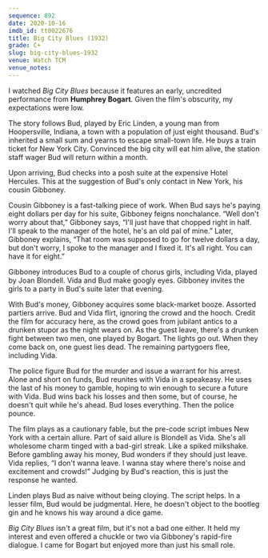 ```yaml
---
sequence: 892
date: 2020-10-16
imdb_id: tt0022676
title: Big City Blues (1932)
grade: C+
slug: big-city-blues-1932
venue: Watch TCM
venue_notes:
---
```


I watched _Big City Blues_ because it features an early, uncredited performance from **Humphrey Bogart**. Given the film's obscurity, my expectations were low.

<!-- end -->

The story follows Bud, played by Eric Linden, a young man from Hoopersville, Indiana, a town with a population of just eight thousand. Bud's inherited a small sum and yearns to escape small-town life. He buys a train ticket for New York City. Convinced the big city will eat him alive, the station staff wager Bud will return within a month.

Upon arriving, Bud checks into a posh suite at the expensive Hotel Hercules. This at the suggestion of Bud's only contact in New York, his cousin Gibboney.

Cousin Gibboney is a fast-talking piece of work. When Bud says he's paying eight dollars per day for his suite, Gibboney feigns nonchalance. “Well don't worry about that,” Gibboney says, “I'll just have that chopped right in half. I'll speak to the manager of the hotel, he's an old pal of mine.” Later, Gibboney explains, “That room was supposed to go for twelve dollars a day, but don't worry, I spoke to the manager and I fixed it. It's all right. You can have it for eight.”

Gibboney introduces Bud to a couple of chorus girls, including Vida, played by Joan Blondell. Vida and Bud make googly eyes. Gibboney invites the girls to a party in Bud's suite later that evening.

With Bud's money, Gibboney acquires some black-market booze. Assorted partiers arrive. Bud and Vida flirt, ignoring the crowd and the hooch. Credit the film for accuracy here, as the crowd goes from jubilant antics to a drunken stupor as the night wears on. As the guest leave, there's a drunken fight between two men, one played by Bogart. The lights go out. When they come back on, one guest lies dead. The remaining partygoers flee, including Vida.

The police figure Bud for the murder and issue a warrant for his arrest. Alone and short on funds, Bud reunites with Vida in a speakeasy. He uses the last of his money to gamble, hoping to win enough to secure a future with Vida. Bud wins back his losses and then some, but of course, he doesn't quit while he's ahead. Bud loses everything. Then the police pounce.

The film plays as a cautionary fable, but the pre-code script imbues New York with a certain allure. Part of said allure is Blondell as Vida. She's all wholesome charm tinged with a bad-girl streak. Like a spiked milkshake. Before gambling away his money, Bud wonders if they should just leave. Vida replies, “I don't wanna leave. I wanna stay where there's noise and excitement and crowds!” Judging by Bud's reaction, this is just the response he wanted.

Linden plays Bud as naive without being cloying. The script helps. In a lesser film, Bud would be judgmental. Here, he doesn't object to the bootleg gin and he knows his way around a dice game.

_Big City Blues_ isn't a great film, but it's not a bad one either. It held my interest and even offered a chuckle or two via Gibboney's rapid-fire dialogue. I came for Bogart but enjoyed more than just his small role.